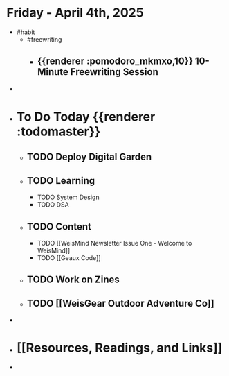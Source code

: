# Friday - April 4th, 2025
- #habit
	- #freewriting
		- ## {{renderer :pomodoro_mkmxo,10}} 10-Minute Freewriting Session
-
- # To Do Today {{renderer :todomaster}}
	- ## TODO Deploy Digital Garden
	- ## TODO Learning
		- TODO System Design
		- TODO DSA
	- ## TODO Content
		- TODO [[WeisMind Newsletter Issue One - Welcome to WeisMind]]
		- TODO [[Geaux Code]]
	- ## TODO Work on Zines
	- ## TODO [[WeisGear Outdoor Adventure Co]]
-
- # [[Resources, Readings, and Links]]
-